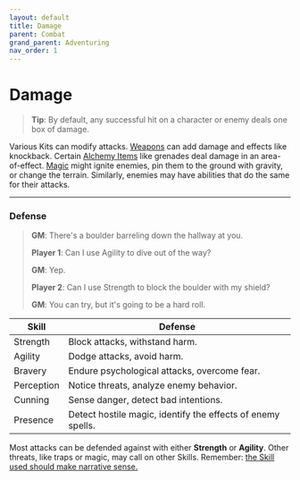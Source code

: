 ```yaml
---
layout: default
title: Damage
parent: Combat
grand_parent: Adventuring
nav_order: 1
---
```


# Damage

>**Tip**: By default, any successful hit on a character or enemy deals one box of damage.

Various Kits can modify attacks. [Weapons](../../classes/soldier/index.md) can add damage and effects like knockback. Certain [Alchemy Items](../../classes/alchemist/index.md) like grenades deal damage in an area-of-effect. [Magic](../../classes/mage/index.md) might ignite enemies, pin them to the ground with gravity, or change the terrain. Similarly, enemies may have abilities that do the same for their attacks.

---

### Defense

> **GM**: There's a boulder barreling down the hallway at you.
>
> **Player 1**: Can I use Agility to dive out of the way?
>
> **GM**: Yep.
>
> **Player 2**: Can I use Strength to block the boulder with my shield?
>
> **GM**: You can try, but it's going to be a hard roll.

| Skill      | Defense                                                     |
| ---------- | ----------------------------------------------------------- |
| Strength   | Block attacks, withstand harm.                              |
| Agility    | Dodge attacks, avoid harm.                                  |
| Bravery    | Endure psychological attacks, overcome fear.                |
| Perception | Notice threats, analyze enemy behavior.                     |
| Cunning    | Sense danger, detect bad intentions.                        |
| Presence   | Detect hostile magic, identify the effects of enemy spells. |

Most attacks can be defended against with either **<span style="color: {{ site.soldier_color }}">Strength</span>** or **<span style="color: {{ site.scoundrel_color }}">Agility</span>**. Other threats, like traps or magic, may call on other Skills. Remember: [the Skill used should make narrative sense.](https://fate-srd.com/fate-core/what-do-during-play#the-silver-rule)
